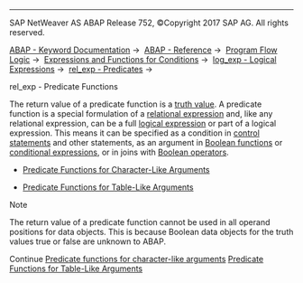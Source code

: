   

* * *

SAP NetWeaver AS ABAP Release 752, ©Copyright 2017 SAP AG. All rights reserved.

[ABAP - Keyword Documentation](javascript:call_link\('abenabap.htm'\)) →  [ABAP - Reference](javascript:call_link\('abenabap_reference.htm'\)) →  [Program Flow Logic](javascript:call_link\('abenabap_flow_logic.htm'\)) →  [Expressions and Functions for Conditions](javascript:call_link\('abenlogical_expr_func.htm'\)) →  [log\_exp - Logical Expressions](javascript:call_link\('abenlogexp.htm'\)) →  [rel\_exp - Predicates](javascript:call_link\('abenpredicate.htm'\)) → 

rel\_exp - Predicate Functions

The return value of a predicate function is a [truth value](javascript:call_link\('abenlogical_value_glosry.htm'\) "Glossary Entry"). A predicate function is a special formulation of a [relational expression](javascript:call_link\('abenrelational_expression_glosry.htm'\) "Glossary Entry") and, like any relational expression, can be a full [logical expression](javascript:call_link\('abenlogical_expression_glosry.htm'\) "Glossary Entry") or part of a logical expression. This means it can be specified as a condition in [control statements](javascript:call_link\('abencontrol_statement_glosry.htm'\) "Glossary Entry") and other statements, as an argument in [Boolean functions](javascript:call_link\('abenboole_function_glosry.htm'\) "Glossary Entry") or [conditional expressions](javascript:call_link\('abenconditional_expression_glosry.htm'\) "Glossary Entry"), or in joins with [Boolean operators](javascript:call_link\('abenboolean_operator_glosry.htm'\) "Glossary Entry").

-   [Predicate Functions for Character-Like Arguments](javascript:call_link\('abenpredicate_functions_strgs.htm'\))

-   [Predicate Functions for Table-Like Arguments](javascript:call_link\('abenpredicate_functions_tabs.htm'\))

Note

The return value of a predicate function cannot be used in all operand positions for data objects. This is because Boolean data objects for the truth values true or false are unknown to ABAP.

Continue
[Predicate functions for character-like arguments](javascript:call_link\('abenpredicate_functions_strgs.htm'\))
[Predicate Functions for Table-Like Arguments](javascript:call_link\('abenpredicate_functions_tabs.htm'\))